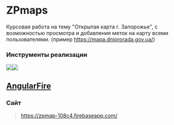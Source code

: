 # ZPmaps
Курсовая работа на тему "Открытая карта г. Запорожье", с возможностью просмотра и добавления меток на карту всеми пользователями.
(пример https://mapa.dniprorada.gov.ua/)

### Инструменты реализации
[![](https://angular.io/assets/images/logos/angular/shield-large.svg)](https://angular.io/ "Angular")[![](https://www.gstatic.com/mobilesdk/160503_mobilesdk/logo/2x/firebase_96dp.png)](https://firebase.google.com/ "Firebase")

## [AngularFire](https://github.com/angular/angularfire2 "AngularFire")

### Сайт
>https://zpmap-108c4.firebaseapp.com/
